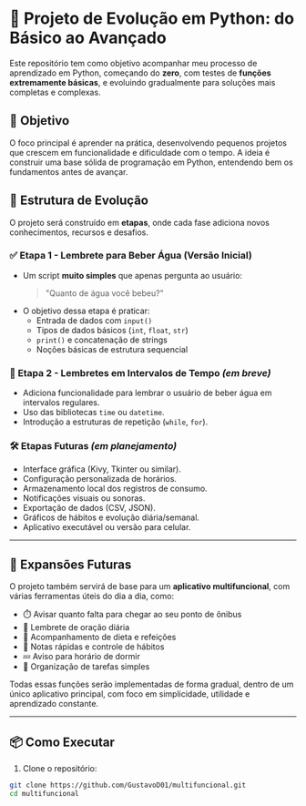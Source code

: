# 🐍 Projeto de Evolução em Python: do Básico ao Avançado

Este repositório tem como objetivo acompanhar meu processo de aprendizado em Python, começando do **zero**, com testes de **funções extremamente básicas**, e evoluindo gradualmente para soluções mais completas e complexas.

## 🚀 Objetivo

O foco principal é aprender na prática, desenvolvendo pequenos projetos que crescem em funcionalidade e dificuldade com o tempo. A ideia é construir uma base sólida de programação em Python, entendendo bem os fundamentos antes de avançar.

## 🧠 Estrutura de Evolução

O projeto será construído em **etapas**, onde cada fase adiciona novos conhecimentos, recursos e desafios.

### ✅ Etapa 1 - Lembrete para Beber Água (Versão Inicial)
- Um script **muito simples** que apenas pergunta ao usuário:
  > "Quanto de água você bebeu?"
- O objetivo dessa etapa é praticar:
  - Entrada de dados com `input()`
  - Tipos de dados básicos (`int`, `float`, `str`)
  - `print()` e concatenação de strings
  - Noções básicas de estrutura sequencial

### 🔄 Etapa 2 - Lembretes em Intervalos de Tempo *(em breve)*
- Adiciona funcionalidade para lembrar o usuário de beber água em intervalos regulares.
- Uso das bibliotecas `time` ou `datetime`.
- Introdução a estruturas de repetição (`while`, `for`).

### 🛠️ Etapas Futuras *(em planejamento)*
- Interface gráfica (Kivy, Tkinter ou similar).
- Configuração personalizada de horários.
- Armazenamento local dos registros de consumo.
- Notificações visuais ou sonoras.
- Exportação de dados (CSV, JSON).
- Gráficos de hábitos e evolução diária/semanal.
- Aplicativo executável ou versão para celular.

---

## 🌟 Expansões Futuras

O projeto também servirá de base para um **aplicativo multifuncional**, com várias ferramentas úteis do dia a dia, como:

- ⏱️ Avisar quanto falta para chegar ao seu ponto de ônibus
- 🙏 Lembrete de oração diária
- 🥗 Acompanhamento de dieta e refeições
- 🧠 Notas rápidas e controle de hábitos
- 💤 Aviso para horário de dormir
- 📅 Organização de tarefas simples

Todas essas funções serão implementadas de forma gradual, dentro de um único aplicativo principal, com foco em simplicidade, utilidade e aprendizado constante.

---

## 📦 Como Executar

1. Clone o repositório:
```bash
git clone https://github.com/GustavoD01/multifuncional.git
cd multifuncional
